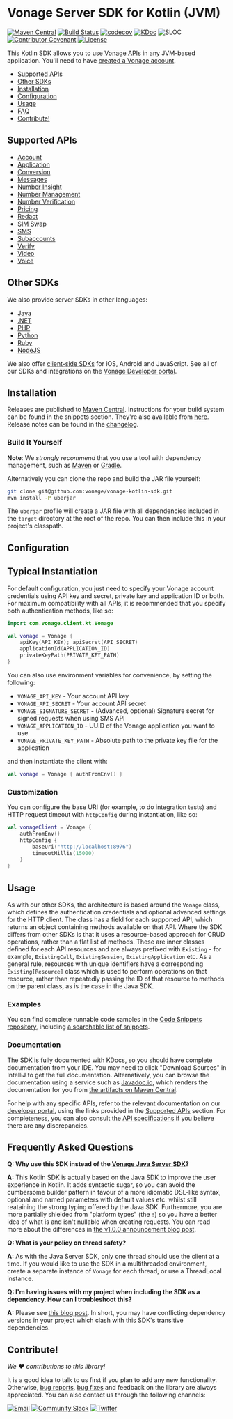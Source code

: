 # Vonage Server SDK for Kotlin (JVM)

[![Maven Central](https://img.shields.io/maven-central/v/com.vonage/server-sdk-kotlin)](https://central.sonatype.com/artifact/com.vonage/server-sdk-kotlin)
[![Build Status](https://github.com/Vonage/vonage-kotlin-sdk/actions/workflows/build.yml/badge.svg)](https://github.com/Vonage/vonage-kotlin-sdk/actions/workflows/build.yml)
[![codecov](https://codecov.io/gh/Vonage/vonage-kotlin-sdk/graph/badge.svg?token=YNBJUD8OUT)](https://codecov.io/gh/Vonage/vonage-kotlin-sdk)
[![KDoc](https://javadoc.io/badge2/com.vonage/server-sdk-kotlin/javadoc.svg)](https://javadoc.io/doc/com.vonage/server-sdk-kotlin)
![SLOC](https://sloc.xyz/github/Vonage/vonage-kotlin-sdk)
[![Contributor Covenant](https://img.shields.io/badge/Contributor%20Covenant-2.1-4baaaa.svg)](CODE_OF_CONDUCT.md)
[![License](https://img.shields.io/badge/License-Apache%202.0-blue.svg)](LICENSE.txt)

This Kotlin SDK allows you to use [Vonage APIs](https://developer.vonage.com/api) in any JVM-based application.
You'll need to have [created a Vonage account](https://dashboard.nexmo.com/sign-up?utm_source=DEV_REL&utm_medium=github&utm_campaign=java-client-library).

* [Supported APIs](#supported-apis)
* [Other SDKs](#other-sdks)
* [Installation](#installation)
* [Configuration](#configuration)
* [Usage](#usage)
* [FAQ](#frequently-asked-questions)
* [Contribute!](#contribute)

## Supported APIs
- [Account](https://developer.vonage.com/en/account/overview)
- [Application](https://developer.vonage.com/en/application/overview)
- [Conversion](https://developer.vonage.com/en/messaging/conversion-api/overview)
- [Messages](https://developer.vonage.com/en/messages/overview)
- [Number Insight](https://developer.vonage.com/en/number-insight/overview)
- [Number Management](https://developer.vonage.com/en/numbers/overview)
- [Number Verification](https://developer.vonage.com/en/number-verification/overview)
- [Pricing](https://developer.vonage.com/en/api/pricing)
- [Redact](https://developer.vonage.com/en/redact/overview)
- [SIM Swap](https://developer.vonage.com/en/sim-swap/overview)
- [SMS](https://developer.vonage.com/en/messaging/sms/overview)
- [Subaccounts](https://developer.vonage.com/en/account/subaccounts/overview)
- [Verify](https://developer.vonage.com/en/verify/overview)
- [Video](https://developer.vonage.com/en/video/overview)
- [Voice](https://developer.vonage.com/en/voice/voice-api/overview)

## Other SDKs

We also provide server SDKs in other languages:
- [Java](https://github.com/Vonage/vonage-java-sdk)
- [.NET](https://github.com/Vonage/vonage-dotnet-sdk)
- [PHP](https://github.com/Vonage/vonage-php-sdk)
- [Python](https://github.com/Vonage/vonage-python-sdk)
- [Ruby](https://github.com/Vonage/vonage-ruby-sdk)
- [NodeJS](https://github.com/Vonage/vonage-node-sdk)

We also offer [client-side SDKs](https://developer.vonage.com/en/vonage-client-sdk/overview) for iOS, Android and JavaScript.
See all of our SDKs and integrations on the [Vonage Developer portal](https://developer.vonage.com/en/tools).

## Installation
Releases are published to [Maven Central](https://central.sonatype.com/artifact/com.vonage/server-sdk-kotlin).
Instructions for your build system can be found in the snippets section.
They're also available from [here](https://mvnrepository.com/artifact/com.vonage/server-sdk-kotlin/latest).
Release notes can be found in the [changelog](CHANGELOG.md).

### Build It Yourself

**Note**: We *strongly recommend* that you use a tool with dependency management,
such as [Maven](https://maven.apache.org/) or [Gradle](https://gradle.org/).

Alternatively you can clone the repo and build the JAR file yourself:

```bash
git clone git@github.com:vonage/vonage-kotlin-sdk.git
mvn install -P uberjar
```

The `uberjar` profile will create a JAR file with all dependencies included in the `target`
directory at the root of the repo. You can then include this in your project's classpath.

## Configuration

## Typical Instantiation
For default configuration, you just need to specify your Vonage account credentials using API key and secret,
private key and application ID or both. For maximum compatibility with all APIs, it is recommended that you
specify both authentication methods, like so:

```kotlin
import com.vonage.client.kt.Vonage

val vonage = Vonage {
    apiKey(API_KEY); apiSecret(API_SECRET)
    applicationId(APPLICATION_ID)
    privateKeyPath(PRIVATE_KEY_PATH)
}
```

You can also use environment variables for convenience, by setting the following:
- `VONAGE_API_KEY` - Your account API key
- `VONAGE_API_SECRET` - Your account API secret
- `VONAGE_SIGNATURE_SECRET` - (Advanced, optional) Signature secret for signed requests when using SMS API
- `VONAGE_APPLICATION_ID` - UUID of the Vonage application you want to use
- `VONAGE_PRIVATE_KEY_PATH` - Absolute path to the private key file for the application

and then instantiate the client with:

```kotlin
val vonage = Vonage { authFromEnv() }
```

### Customization
You can configure the base URI (for example, to do integration tests) and HTTP request timeout with `httpConfig`
during instantiation, like so:

```kotlin
val vonageClient = Vonage {
    authFromEnv()
    httpConfig {
        baseUri("http://localhost:8976")
        timeoutMillis(15000)
    }
}
```

## Usage
As with our other SDKs, the architecture is based around the `Vonage` class, which defines the authentication
credentials and optional advanced settings for the HTTP client. The class has a field for each supported API,
which returns an object containing methods available on that API. Where the SDK differs from other SDKs is that
it uses a resource-based approach for CRUD operations, rather than a flat list of methods.
These are inner classes defined for each API resources and are always prefixed with `Existing` - for example,
`ExistingCall`, `ExistingSession`, `ExistingApplication` etc. As a general rule, resources with unique identifiers
have a corresponding `Existing[Resource]` class which is used to perform operations on that resource, rather
than repeatedly passing the ID of that resource to methods on the parent class, as is the case in the Java SDK.

### Examples
You can find complete runnable code samples in the [Code Snippets repository](https://github.com/Vonage/vonage-kotlin-code-snippets),
including [a searchable list of snippets](https://github.com/Vonage/vonage-kotlin-code-snippets/blob/main/SNIPPETS.md).

### Documentation
The SDK is fully documented with KDocs, so you should have complete documentation from your IDE. You may need to
click "Download Sources" in IntelliJ to get the full documentation. Alternatively, you can browse the documentation
using a service such as [Javadoc.io](https://javadoc.io/doc/com.vonage/server-sdk-kotlin/latest/server-sdk-kotlin/com.vonage.client.kt/index.html),
which  renders the documentation for you from [the artifacts on Maven Central](https://repo.maven.apache.org/maven2/com/vonage/server-sdk-kotlin/).

For help with any specific APIs, refer to the relevant documentation on our [developer portal](https://developer.vonage.com/en/documentation),
using the links provided in the [Supported APIs](#supported-apis) section. For completeness, you can also consult the
[API specifications](https://developer.vonage.com/api) if you believe there are any discrepancies.

## Frequently Asked Questions

**Q: Why use this SDK instead of the [Vonage Java Server SDK](https://github.com/Vonage/vonage-java-sdk)?**

**A:** This Kotlin SDK is actually based on the Java SDK to improve the user experience in Kotlin. It adds
syntactic sugar, so you can avoid the cumbersome builder pattern in favour of a more idiomatic DSL-like
syntax, optional and named parameters with default values etc. whilst still reataining the strong typing
offered by the Java SDK. Furthermore, you are more partially shielded from "platform types" (the `!`)
so you have a better idea of what is and isn't nullable when creating requests. You can read more about the
differences in [the v1.0.0 announcement blog post](https://developer.vonage.com/en/blog/announcing-the-vonage-kotlin-server-sdk).

**Q: What is your policy on thread safety?**

**A:** As with the Java Server SDK, only one thread should use the client at a time.
If you would like to use the SDK in a multithreaded environment, create a separate instance of
`Vonage` for each thread, or use a ThreadLocal instance.

**Q: I'm having issues with my project when including the SDK as a dependency. How can I troubleshoot this?**

**A:** Please see [this blog post](https://developer.vonage.com/en/blog/one-simple-trick-for-resolving-java-runtime-dependency-issues).
In short, you may have conflicting dependency versions in your project which clash with this SDK's transitive dependencies.

## Contribute!

_We :heart: contributions to this library!_

It is a good idea to talk to us first if you plan to add any new functionality.
Otherwise, [bug reports](https://github.com/Vonage/vonage-kotlin-sdk/issues),
[bug fixes](https://github.com/Vonage/vonage-kotlin-sdk/pulls) and feedback on the
library are always appreciated. You can also contact us through the following channels:

[![Email](https://img.shields.io/badge/Email-green?style=flat-square&logo=gmail&logoColor=FFFFFF&labelColor=3A3B3C&color=62F1CD)](mailto:community@vonage.com)
[![Community Slack](https://img.shields.io/badge/Slack-4A154B?style=flat&logo=slack&logoColor=white)](https://developer.vonage.com/community/slack)
[![Twitter](https://img.shields.io/badge/Twitter-000000?style=flat&logo=x&logoColor=white)](https://twitter.com/VonageDev)

